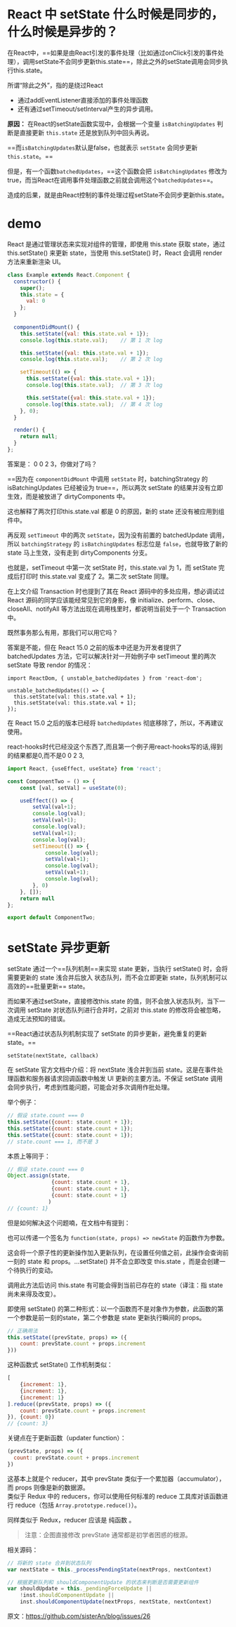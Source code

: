 # React 中 setState 什么时候是同步的，什么时候是异步的？
在React中，==如果是由React引发的事件处理（比如通过onClick引发的事件处理），调用setState不会同步更新this.state==，除此之外的setState调用会同步执行this.state。

所谓“除此之外”，指的是绕过React
- 通过addEventListener直接添加的事件处理函数
- 还有通过setTimeout/setInterval产生的异步调用。

**原因：** 在React的setState函数实现中，会根据一个变量 `isBatchingUpdates` 判断是直接更新 `this.state` 还是放到队列中回头再说。

==而`isBatchingUpdates`默认是false，也就表示 `setState` 会同步更新`this.state`。==

但是，有一个函数`batchedUpdates`，==这个函数会把 `isBatchingUpdates` 修改为true，而当React在调用事件处理函数之前就会调用这个`batchedUpdates`==。

造成的后果，就是由React控制的事件处理过程setState不会同步更新this.state。

# demo
React 是通过管理状态来实现对组件的管理，即使用 this.state 获取 state，通过 this.setState() 来更新 state，当使用 this.setState() 时，React 会调用 render 方法来重新渲染 UI。


```js
class Example extends React.Component {
  constructor() {
    super();
    this.state = {
      val: 0
    };
  }
  
  componentDidMount() {
    this.setState({val: this.state.val + 1});
    console.log(this.state.val);    // 第 1 次 log

    this.setState({val: this.state.val + 1});
    console.log(this.state.val);    // 第 2 次 log

    setTimeout(() => {
      this.setState({val: this.state.val + 1});
      console.log(this.state.val);  // 第 3 次 log

      this.setState({val: this.state.val + 1});
      console.log(this.state.val);  // 第 4 次 log
    }, 0);
  }

  render() {
    return null;
  }
};
```
答案是： 0	0	2	3，你做对了吗？


==因为在 `componentDidMount` 中调用 `setState` 时，batchingStrategy 的 isBatchingUpdates 已经被设为 true==，所以两次 setState 的结果并没有立即生效，而是被放进了 dirtyComponents 中。

这也解释了两次打印this.state.val 都是 0 的原因，新的 state 还没有被应用到组件中。


再反观 `setTimeout` 中的两次 `setState`，因为没有前置的 batchedUpdate 调用，所以 `batchingStrategy` 的 `isBatchingUpdates` 标志位是 `false`，也就导致了新的 state 马上生效，没有走到 dirtyComponents 分支。

也就是，setTimeout 中第一次 setState 时，this.state.val 为 1，而 setState 完成后打印时 this.state.val 变成了 2。第二次 setState 同理。

在上文介绍 Transaction 时也提到了其在 React 源码中的多处应用，想必调试过 React 源码的同学应该能经常见到它的身影，像 initialize、perform、close、closeAll、notifyAll 等方法出现在调用栈里时，都说明当前处于一个 Transaction 中。

既然事务那么有用，那我们可以用它吗？

答案是不能，但在 React 15.0 之前的版本中还是为开发者提供了 batchedUpdates 方法，它可以解决针对一开始例子中 setTimeout 里的两次 setState 导致 rendor 的情况：


```
import ReactDom, { unstable_batchedUpdates } from 'react-dom';

unstable_batchedUpdates(() => {
  this.setState(val: this.state.val + 1);
  this.setState(val: this.state.val + 1);
});
```

在 React 15.0 之后的版本已经将 `batchedUpdates` 彻底移除了，所以，不再建议使用。


react-hooks时代已经没这个东西了,而且第一个例子用react-hooks写的话,得到的结果都是0,而不是0 0 2 3,


```js
import React, {useEffect, useState} from 'react';

const ComponentTwo = () => {
    const [val, setVal] = useState(0);

    useEffect(() => {
        setVal(val+1);
        console.log(val);
        setVal(val+1);
        console.log(val);
        setVal(val+1);
        console.log(val);
        setTimeout(() => {
            console.log(val);
            setVal(val+1);
            console.log(val);
            setVal(val+1);
            console.log(val);
        }, 0)
    }, []);
    return null
};

export default ComponentTwo;
```

# setState 异步更新
setState 通过一个==队列机制==来实现 state 更新，当执行 setState() 时，会将需要更新的 state 浅合并后放入 状态队列，而不会立即更新 state，队列机制可以高效的==批量更新== state。

而如果不通过setState，直接修改this.state 的值，则不会放入状态队列，当下一次调用 setState 对状态队列进行合并时，之前对 this.state 的修改将会被忽略，造成无法预知的错误。

==React通过状态队列机制实现了 setState 的异步更新，避免重复的更新 state。==

```
setState(nextState, callback)
```

在 setState 官方文档中介绍：将 nextState 浅合并到当前 state。这是在事件处理函数和服务器请求回调函数中触发 UI 更新的主要方法。不保证 setState 调用会同步执行，考虑到性能问题，可能会对多次调用作批处理。

举个例子：


```js
// 假设 state.count === 0
this.setState({count: state.count + 1});
this.setState({count: state.count + 1});
this.setState({count: state.count + 1});
// state.count === 1, 而不是 3
```


本质上等同于：
```js
// 假设 state.count === 0
Object.assign(state,
              {count: state.count + 1},
              {count: state.count + 1},
              {count: state.count + 1}
             )
// {count: 1}
```

但是如何解决这个问题喃，在文档中有提到：

也可以传递一个签名为 `function(state, props) => newState` 的函数作为参数。

这会将一个原子性的更新操作加入更新队列，在设置任何值之前，此操作会查询前一刻的 state 和 props。...setState() 并不会立即改变 this.state ，而是会创建一个待执行的变动。

调用此方法后访问 this.state 有可能会得到当前已存在的 state（译注：指 state 尚未来得及改变）。

即使用 setState() 的第二种形式：以一个函数而不是对象作为参数，此函数的第一个参数是前一刻的state，第二个参数是 state 更新执行瞬间的 props。


```js
// 正确用法
this.setState((prevState, props) => ({
    count: prevState.count + props.increment
}))
```


这种函数式 setState() 工作机制类似：

```js
[
    {increment: 1},
    {increment: 1},
    {increment: 1}
].reduce((prevState, props) => ({
    count: prevState.count + props.increment
}), {count: 0})
// {count: 3}
```

关键点在于更新函数（updater function）：


```js
(prevState, props) => ({
  count: prevState.count + props.increment
})
```

这基本上就是个 reducer，其中 prevState 类似于一个累加器（accumulator），而 props 则像是新的数据源。  
类似于 Redux 中的 reducers，你可以使用任何标准的 reduce 工具库对该函数进行 reduce（包括 `Array.prototype.reduce()`）。  

同样类似于 Redux，reducer 应该是 纯函数 。

> 注意：企图直接修改 prevState 通常都是初学者困惑的根源。

相关源码：

```js
// 将新的 state 合并到状态队列
var nextState = this._processPendingState(nextProps, nextContext)

// 根据更新队列和 shouldComponentUpdate 的状态来判断是否需要更新组件
var shouldUpdate = this._pendingForceUpdate ||
    !inst.shouldComponentUpdate ||
    inst.shouldComponentUpdate(nextProps, nextState, nextContext)
```



原文：https://github.com/sisterAn/blog/issues/26